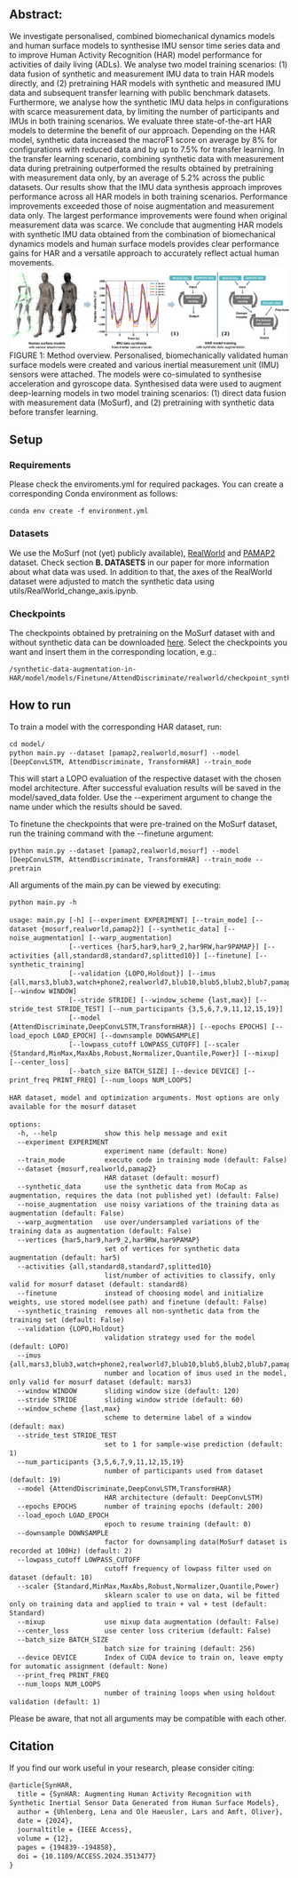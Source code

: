 ## **Abstract:**
We investigate personalised, combined biomechanical dynamics models and human surface models to synthesise IMU sensor time series data and to improve Human Activity Recognition (HAR) model performance for activities of daily living (ADLs). We analyse two model training scenarios: (1) data fusion of synthetic and measurement IMU data to train HAR models directly, and (2) pretraining HAR models with synthetic and measured IMU data and subsequent transfer learning with public benchmark datasets. Furthermore, we analyse how the synthetic IMU data helps in configurations with scarce measurement data, by limiting the number of participants and IMUs in both training scenarios. We evaluate three state-of-the-art HAR models to determine the benefit of our approach. Depending on the HAR model, synthetic data increased the macroF1 score on average by $8$\% for configurations with reduced data and by up to 7.5% for transfer learning. In the transfer learning scenario, combining synthetic data with measurement data during pretraining outperformed the results obtained by pretraining with measurement data only, by an average of 5.2% across the public datasets. Our results show that the IMU data synthesis approach improves performance across all HAR models in both training scenarios. Performance improvements exceeded those of noise augmentation and measurement data only. The largest performance improvements were found when original measurement data was scarce. We conclude that augmenting HAR models with synthetic IMU data obtained from the combination of biomechanical dynamics models and human surface models provides clear performance gains for HAR and a versatile approach to accurately reflect actual human movements.
![alt text](https://github.com/intelligentembeddedsystemslab/synthetic-data-augmentation-in-HAR/blob/main/SynHAR_methods.png?raw=true)
FIGURE 1: Method overview. Personalised, biomechanically validated human surface models were created
and various inertial measurement unit (IMU) sensors were attached. The models were co-simulated to
synthesise acceleration and gyroscope data. Synthesised data were used to augment deep-learning models
in two model training scenarios: (1) direct data fusion with measurement data (MoSurf), and (2) pretraining
with synthetic data before transfer learning.

## **Setup** ##

### Requirements ###
Please check the enviroments.yml for required packages. You can create a corresponding Conda environment as follows:
```
conda env create -f environment.yml
```

### Datasets ###
We use the MoSurf (not (yet) publicly available), [RealWorld](https://www.uni-mannheim.de/dws/research/projects/activity-recognition/dataset/dataset-realworld/) and [PAMAP2](https://archive.ics.uci.edu/dataset/231/pamap2+physical+activity+monitoring) dataset.
Check section **B. DATASETS** in our paper for more information about what data was used. In addition to that, the axes of the RealWorld dataset were adjusted to match the synthetic data using utils/RealWorld_change_axis.ipynb.

### Checkpoints ###
The checkpoints obtained by pretraining on the MoSurf dataset with and without synthetic data can be downloaded [here](https://drive.google.com/file/d/1ToUin5PjPGel0LJj4JZ7_xJh7AxGGgwJ/view?usp=drive_link).
Select the checkpoints you want and insert them in the corresponding location, e.g.:
```
/synthetic-data-augmentation-in-HAR/model/models/Finetune/AttendDiscriminate/realworld/checkpoint_synthetic_realworld.pth
```
## **How to run** ##

To train a model with the corresponding HAR dataset, run:
```
cd model/
python main.py --dataset [pamap2,realworld,mosurf] --model [DeepConvLSTM, AttendDiscriminate, TransformHAR] --train_mode
```
This will start a LOPO evaluation of the respective dataset with the chosen model architecture.
After successful evaluation results will be saved in the model/saved_data folder. Use the --experiment argument to change the name under which the results should be saved.

To finetune the checkpoints that were pre-trained on the MoSurf dataset, run the training command with the --finetune argument:
```
python main.py --dataset [pamap2,realworld,mosurf] --model [DeepConvLSTM, AttendDiscriminate, TransformHAR] --train_mode --pretrain
```

All arguments of the main.py can be viewed by executing:
```
python main.py -h

usage: main.py [-h] [--experiment EXPERIMENT] [--train_mode] [--dataset {mosurf,realworld,pamap2}] [--synthetic_data] [--noise_augmentation] [--warp_augmentation]
               [--vertices {har5,har9,har9_2,har9RW,har9PAMAP}] [--activities {all,standard8,standard7,splitted10}] [--finetune] [--synthetic_training]
               [--validation {LOPO,Holdout}] [--imus {all,mars3,blub3,watch+phone2,realworld7,blub10,blub5,blub2,blub7,pamap2_3}] [--window WINDOW]
               [--stride STRIDE] [--window_scheme {last,max}] [--stride_test STRIDE_TEST] [--num_participants {3,5,6,7,9,11,12,15,19}]
               [--model {AttendDiscriminate,DeepConvLSTM,TransformHAR}] [--epochs EPOCHS] [--load_epoch LOAD_EPOCH] [--downsample DOWNSAMPLE]
               [--lowpass_cutoff LOWPASS_CUTOFF] [--scaler {Standard,MinMax,MaxAbs,Robust,Normalizer,Quantile,Power}] [--mixup] [--center_loss]
               [--batch_size BATCH_SIZE] [--device DEVICE] [--print_freq PRINT_FREQ] [--num_loops NUM_LOOPS]

HAR dataset, model and optimization arguments. Most options are only available for the mosurf dataset

options:
  -h, --help            show this help message and exit
  --experiment EXPERIMENT
                        experiment name (default: None)
  --train_mode          execute code in training mode (default: False)
  --dataset {mosurf,realworld,pamap2}
                        HAR dataset (default: mosurf)
  --synthetic_data      use the synthetic data from MoCap as augmentation, requires the data (not published yet) (default: False)
  --noise_augmentation  use noisy variations of the training data as augmentation (default: False)
  --warp_augmentation   use over/undersampled variations of the training data as augmentation (default: False)
  --vertices {har5,har9,har9_2,har9RW,har9PAMAP}
                        set of vertices for synthetic data augmentation (default: har5)
  --activities {all,standard8,standard7,splitted10}
                        list/number of activities to classify, only valid for mosurf dataset (default: standard8)
  --finetune            instead of choosing model and initialize weights, use stored model(see path) and finetune (default: False)
  --synthetic_training  removes all non-synthetic data from the training set (default: False)
  --validation {LOPO,Holdout}
                        validation strategy used for the model (default: LOPO)
  --imus {all,mars3,blub3,watch+phone2,realworld7,blub10,blub5,blub2,blub7,pamap2_3}
                        number and location of imus used in the model, only valid for mosurf dataset (default: mars3)
  --window WINDOW       sliding window size (default: 120)
  --stride STRIDE       sliding window stride (default: 60)
  --window_scheme {last,max}
                        scheme to determine label of a window (default: max)
  --stride_test STRIDE_TEST
                        set to 1 for sample-wise prediction (default: 1)
  --num_participants {3,5,6,7,9,11,12,15,19}
                        number of participants used from dataset (default: 19)
  --model {AttendDiscriminate,DeepConvLSTM,TransformHAR}
                        HAR architecture (default: DeepConvLSTM)
  --epochs EPOCHS       number of training epochs (default: 200)
  --load_epoch LOAD_EPOCH
                        epoch to resume training (default: 0)
  --downsample DOWNSAMPLE
                        factor for downsampling data(MoSurf dataset is recorded at 100Hz) (default: 2)
  --lowpass_cutoff LOWPASS_CUTOFF
                        cutoff frequency of lowpass filter used on dataset (default: 10)
  --scaler {Standard,MinMax,MaxAbs,Robust,Normalizer,Quantile,Power}
                        sklearn scaler to use on data, wil be fitted only on training data and applied to train + val + test (default: Standard)
  --mixup               use mixup data augmentation (default: False)
  --center_loss         use center loss criterium (default: False)
  --batch_size BATCH_SIZE
                        batch size for training (default: 256)
  --device DEVICE       Index of CUDA device to train on, leave empty for automatic assignment (default: None)
  --print_freq PRINT_FREQ
  --num_loops NUM_LOOPS
                        number of training loops when using holdout validation (default: 1)
```
Please be aware, that not all arguments may be compatible with each other.

## **Citation**

If you find our work useful in your research, please consider citing:
```
@article{SynHAR,
  title = {SynHAR: Augmenting Human Activity Recognition with Synthetic Inertial Sensor Data Generated from Human Surface Models},
  author = {Uhlenberg, Lena and Ole Haeusler, Lars and Amft, Oliver},
  date = {2024},
  journaltitle = {IEEE Access},
  volume = {12},
  pages = {194839--194858},
  doi = {10.1109/ACCESS.2024.3513477}
}
```

